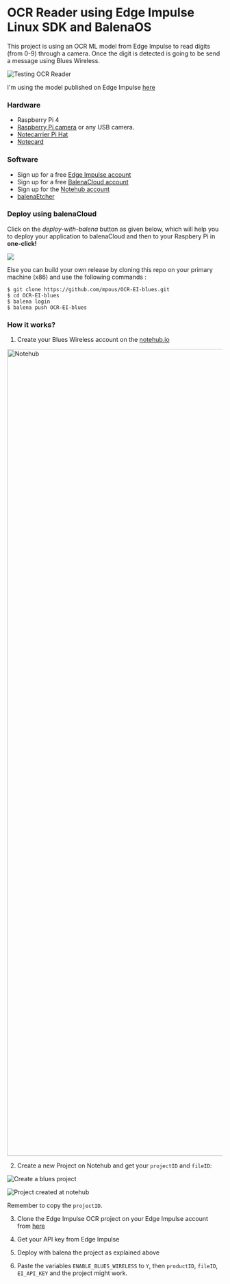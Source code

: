
# OCR Reader using Edge Impulse Linux SDK and BalenaOS

This project is using an OCR ML model from Edge Impulse to read digits (from 0-9) through a camera. Once the digit is detected is going to be send a message using Blues Wireless.

![Testing OCR Reader](https://user-images.githubusercontent.com/173156/173465671-19ae4bc4-56ad-43c7-ae03-102ab2c73fec.png)

I'm using the model published on Edge Impulse [here](https://studio.edgeimpulse.com/public/18079/latest)


### Hardware 

* Raspberry Pi 4
* [Raspberry Pi camera](https://www.raspberrypi.org/products/camera-module-v2/) or any USB camera.
* [Notecarrier Pi Hat](https://shop.blues.io/products/carr-pi)
* [Notecard](https://shop.blues.io/products/note-nbgl-500)

### Software 

* Sign up for a free [Edge Impulse account](https://edgeimpulse.com/)
* Sign up for a free [BalenaCloud account](https://www.balena.io/)
* Sign up for the [Notehub account](https://notehub.io)
* [balenaEtcher](https://www.balena.io/etcher/)

### Deploy using balenaCloud

Click on the *deploy-with-balena* button as given below, which will help you to deploy your application to balenaCloud and then to your Raspbery Pi in **one-click!**

[![](https://balena.io/deploy.png)](https://dashboard.balena-cloud.com/deploy?repoUrl=https://github.com/mpous/OCR-EI-blues)

Else you can build your own release by cloning this repo on your primary machine (x86) and use the following commands :
```
$ git clone https://github.com/mpous/OCR-EI-blues.git
$ cd OCR-EI-blues
$ balena login
$ balena push OCR-EI-blues 
```

### How it works?

1. Create your Blues Wireless account on the [notehub.io](https://notehub.io)

<img width="1884" alt="Notehub" src="https://user-images.githubusercontent.com/173156/173960131-a72b1bae-38ff-4bbc-a117-c8f678391fd1.png">

2. Create a new Project on Notehub and get your `projectID` and `fileID`:

![Create a blues project](https://user-images.githubusercontent.com/173156/173959908-b274bfb5-2952-4a00-82ce-5b0e42e90e84.png)

![Project created at notehub](https://user-images.githubusercontent.com/173156/173960368-eedc9e5a-2a9f-44db-a311-97ab13e19975.png)

Remember to copy the `projectID`.

3. Clone the Edge Impulse OCR project on your Edge Impulse account from [here](https://studio.edgeimpulse.com/public/18079/latest)



4. Get your API key from Edge Impulse


6. Deploy with balena the project as explained above

7. Paste the variables `ENABLE_BLUES_WIRELESS` to `Y`, then `productID`, `fileID`, `EI_API_KEY` and the project might work.


